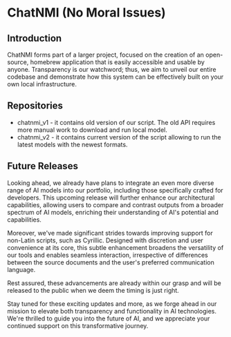 # ChatNMI (No Moral Issues)


## Introduction
ChatNMI forms part of a larger project, focused on the creation of an open-source, homebrew application that is easily accessible and usable by anyone. Transparency is our watchword; thus, we aim to unveil our entire codebase and demonstrate how this system can be effectively built on your own local infrastructure.

## Repositories

- chatnmi_v1 - it contains old version of our script. The old API requires more manual work to download and run local model.
- chatnmi_v2 - it contains current version of the script allowing to run the latest models with the newest formats.

## Future Releases
Looking ahead, we already have plans to integrate an even more diverse range of AI models into our portfolio, including those specifically crafted for developers. This upcoming release will further enhance our architectural capabilities, allowing users to compare and contrast outputs from a broader spectrum of AI models, enriching their understanding of AI's potential and capabilities.
 
Moreover, we've made significant strides towards improving support for non-Latin scripts, such as Cyrillic. Designed with discretion and user convenience at its core, this subtle enhancement broadens the versatility of our tools and enables seamless interaction, irrespective of differences between the source documents and the user's preferred communication language.
 
Rest assured, these advancements are already within our grasp and will be released to the public when we deem the timing is just right.
 
Stay tuned for these exciting updates and more, as we forge ahead in our mission to elevate both transparency and functionality in AI technologies. We're thrilled to guide you into the future of AI, and we appreciate your continued support on this transformative journey.
